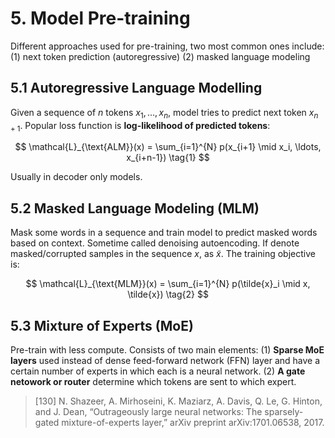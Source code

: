 # 5. Model Pre-training 

Different approaches used for pre-training, two most common ones include: (1) next token prediction (autoregressive) (2) masked language modeling

## 5.1 Autoregressive Language Modelling 

Given a sequence of $n$ tokens $x_1, \ldots, x_n$, model tries to predict next token $x_{n+1}$. Popular loss function is **log-likelihood of predicted tokens**: 

$$
\mathcal{L}_{\text{ALM}}(x) =
\sum_{i=1}^{N}
p(x_{i+1} \mid x_i, \ldots, x_{i+n-1})
\tag{1}
$$

Usually in decoder only models. 

## 5.2 Masked Language Modeling (MLM)

Mask some words in a sequence and train model to predict masked words based on context. Sometime called denoising autoencoding. If denote masked/corrupted samples in the sequence $x$, as $\tilde{x}$. The training objective is: 

$$
\mathcal{L}_{\text{MLM}}(x) =
\sum_{i=1}^{N}
p(\tilde{x}_i \mid x, \tilde{x})
\tag{2}
$$

## 5.3 Mixture of Experts (MoE)

Pre-train with less compute. Consists of two main elements: (1) **Sparse MoE layers** used instead of dense feed-forward network (FFN) layer and have a certain number of experts in which each is a neural network. (2) **A gate netowork or router** determine which tokens are sent to which expert.  

> [130] N. Shazeer, A. Mirhoseini, K. Maziarz, A. Davis, Q. Le, G. Hinton, and J. Dean, “Outrageously large neural networks: The sparsely-gated mixture-of-experts layer,” arXiv preprint arXiv:1701.06538, 2017.

